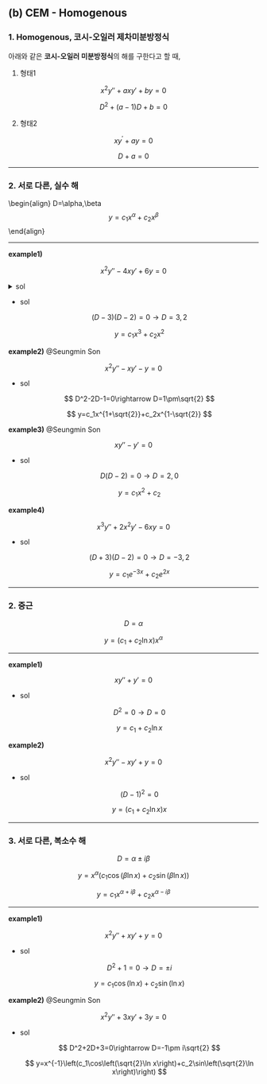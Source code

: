 ## (b) CEM - Homogenous

### 1. Homogenous, 코시-오일러 제차미분방정식

아래와 같은 **코시-오일러 미분방정식**의 해를 구한다고 할 때,

1) 형태1

$$x^2y''+axy'+by=0$$

$$D^2+\left(a-1\right)D+b=0$$

2) 형태2

$$xy^{\prime}+ay=0$$

$$D+a=0$$

---

### 2. 서로 다른, 실수 해

\begin{align}
    D=\alpha,\beta$$
    y=c_1x^{\alpha}+c_2x^{\beta}$$
\end{align}

---

**example1)**

$$x^2y''-4xy'+6y=0$$

<details>
  <summary>sol</summary>

    $ \left(D-3\right)\left(D-2\right)=0\rightarrow D=3,2 $
    
    $ y=c_1x^3+c_2x^2 $

</details>


- sol
    
    $$
    \left(D-3\right)\left(D-2\right)=0\rightarrow D=3,2
    $$
    
    $$
    y=c_1x^3+c_2x^2
    $$
    

**example2)** @Seungmin Son 

$$
x^2y''-xy'-y=0
$$

- sol
    
    $$
    D^2-2D-1=0\rightarrow D=1\pm\sqrt{2}
    $$
    
    $$
    y=c_1x^{1+\sqrt{2}}+c_2x^{1-\sqrt{2}}
    $$
    

**example3)** @Seungmin Son 

$$
xy''-y'=0
$$

- sol
    
    $$
    D^{}\left(D-2\right)=0\rightarrow D=2,0
    $$
    
    $$
    y=c_1x^2+c_2
    $$
    

**example4)** 

$$
x^3y''+2x^2y'-6xy=0
$$

- sol
    
    $$
    \left(D+3\right)\left(D-2\right)=0\rightarrow D=-3,2
    $$
    
    $$
    y=c_1e^{-3x}+c_2e^{2x}
    $$
    

---

### 2. 중근

$$
D=\alpha
$$

$$
y=\left(c_1+c_2\ln x\right)x^{\alpha}
$$

---

**example1)**

$$
xy''+y'=0
$$

- sol
    
    $$
    D^2=0\rightarrow D=0
    $$
    
    $$
    y=c_1+c_2\ln x
    $$
    

**example2)**

$$
x^2y''-xy'+y=0
$$

- sol
    
    $$
    \left(D-1\right)^2=0
    $$
    
    $$
    y=\left(c_1+c_2\ln x\right)x
    $$
    

---

### 3. 서로 다른, 복소수 해

$$
D=\alpha\pm i\beta
$$

$$
y=x^{\alpha}\left(c_1\cos\left(\beta\ln x\right)+c_2\sin\left(\beta\ln x\right)\right)
$$

$$
y=c_1x^{\alpha+i\beta}+c_2x^{\alpha-i\beta}
$$

---

**example1)**

$$
x^2y''+xy'+y=0
$$

- sol
    
    $$
    D^2+1=0\rightarrow D=\pm i
    $$
    
    $$
    y=c_1\cos\left(\ln x\right)+c_2\sin\left(\ln x\right)
    $$
    

**example2)** @Seungmin Son 

$$
x^2y''+3xy'+3y=0
$$

- sol
    
    $$
    D^2+2D+3=0\rightarrow D=-1\pm i\sqrt{2}
    $$
    
    $$
    y=x^{-1}\left(c_1\cos\left(\sqrt{2}\ln x\right)+c_2\sin\left(\sqrt{2}\ln x\right)\right)
    $$
